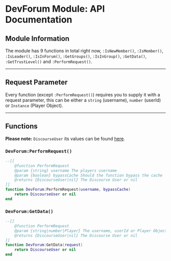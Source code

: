 # DevForum Module: API Documentation
## Module Information
The module has 9 functions in total right now, `:IsNewMember()`, `:IsMember()`, `:IsLeader()`, `:IsInForum()`, `:GetGroups()`, `:IsInGroup()`, `:GetData()`, `:GetTrustLevel()` and `:PerformRequest()`.

<hr>

## Request Parameter
Every function (except `:PerformRequest()`) requires you to supply it with a request parameter, this can be either a `string` (username), `number` (userId) or `Instance` (Player Object).

<hr>

## Functions
<b>Please note:</b> `DiscourseUser` its values can be found [here](https://docs.discourse.org/#tag/Users/paths/~1users~1{username}.json/get).
### `DevForum:PerformRequest()`
```lua
--[[
	@function PerformRequest
	@param {string} username The players username
	@param {boolean} bypassCache Should the function bypass the cache
	@returns {DiscourseUser|nil} The Discourse User or nil
]]
function DevForum:PerformRequest(username, bypassCache)
	return DiscourseUser or nil
end
```

### `DevForum:GetData()`
```lua
--[[
	@function PerformRequest
	@param {string|number|Player} The username, userId or Player Object
	@returns {DiscourseUser|nil} The Discourse User or nil
]]
function DevForum:GetData(request)
	return DiscourseUser or nil
end
```